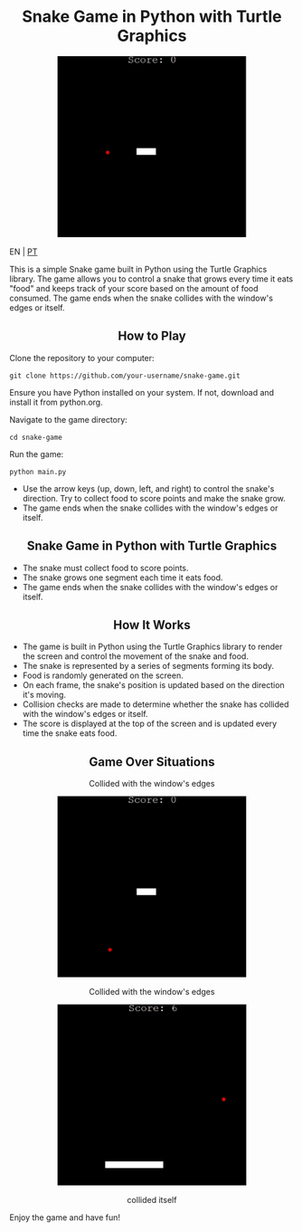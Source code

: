 <h1 align="center">Snake Game in Python with Turtle Graphics</h1>

<p align="center"><img src="\resources\playing.gif" height="320" /></p>

EN | [PT](https://github.com/rafael-s-santos/snake-game/blob/main/resources/README_PT_BR.md)


This is a simple Snake game built in Python using the Turtle Graphics library. The game allows you to control a snake that grows every time it eats "food" and keeps track of your score based on the amount of food consumed. The game ends when the snake collides with the window's edges or itself.

<h2 align="center">How to Play</h2>


Clone the repository to your computer:
```
git clone https://github.com/your-username/snake-game.git
```

Ensure you have Python installed on your system. If not, download and install it from python.org.

Navigate to the game directory:
```
cd snake-game
```

Run the game:
```
python main.py
```

- Use the arrow keys (up, down, left, and right) to control the snake's direction. Try to collect food to score points and make the snake grow.
- The game ends when the snake collides with the window's edges or itself.


<h2 align="center">Snake Game in Python with Turtle Graphics</h2>

- The snake must collect food to score points.
- The snake grows one segment each time it eats food.
- The game ends when the snake collides with the window's edges or itself.

<h2 align="center">How It Works</h2>

- The game is built in Python using the Turtle Graphics library to render the screen and control the movement of the snake and food.
- The snake is represented by a series of segments forming its body.
- Food is randomly generated on the screen.
- On each frame, the snake's position is updated based on the direction it's moving.
- Collision checks are made to determine whether the snake has collided with the window's edges or itself.
- The score is displayed at the top of the screen and is updated every time the snake eats food.


<h2 align="center">Game Over Situations</h2>


<p align="center">Collided with the window's edges</p>
<p align="center"><img src="\resources\edge_collision.gif" height="320" /></p>


<p align="center">Collided with the window's edges</p>
<p align="center"><img src="\resources\self_collision.gif" height="320" /></p><p align="center">collided itself</p>



Enjoy the game and have fun!